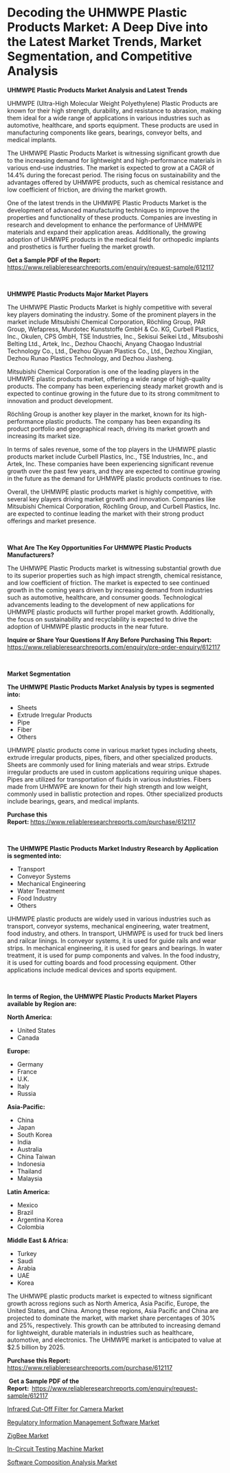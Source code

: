 <p><h1>Decoding the UHMWPE Plastic Products Market: A Deep Dive into the Latest Market Trends, Market Segmentation, and Competitive Analysis</h1></p><p><strong>UHMWPE Plastic Products Market Analysis and Latest Trends</strong></p>
<p><p>UHMWPE (Ultra-High Molecular Weight Polyethylene) Plastic Products are known for their high strength, durability, and resistance to abrasion, making them ideal for a wide range of applications in various industries such as automotive, healthcare, and sports equipment. These products are used in manufacturing components like gears, bearings, conveyor belts, and medical implants.</p><p>The UHMWPE Plastic Products Market is witnessing significant growth due to the increasing demand for lightweight and high-performance materials in various end-use industries. The market is expected to grow at a CAGR of 14.4% during the forecast period. The rising focus on sustainability and the advantages offered by UHMWPE products, such as chemical resistance and low coefficient of friction, are driving the market growth.</p><p>One of the latest trends in the UHMWPE Plastic Products Market is the development of advanced manufacturing techniques to improve the properties and functionality of these products. Companies are investing in research and development to enhance the performance of UHMWPE materials and expand their application areas. Additionally, the growing adoption of UHMWPE products in the medical field for orthopedic implants and prosthetics is further fueling the market growth.</p></p>
<p><strong>Get a Sample PDF of the Report:&nbsp;</strong> <a href="https://www.reliableresearchreports.com/enquiry/request-sample/612117">https://www.reliableresearchreports.com/enquiry/request-sample/612117</a></p>
<p>&nbsp;</p>
<p><strong>UHMWPE Plastic Products Major Market Players</strong></p>
<p><p>The UHMWPE Plastic Products Market is highly competitive with several key players dominating the industry. Some of the prominent players in the market include Mitsubishi Chemical Corporation, Röchling Group, PAR Group, Wefapress, Murdotec Kunststoffe GmbH & Co. KG, Curbell Plastics, Inc., Okulen, CPS GmbH, TSE Industries, Inc., Sekisui Seikei Ltd., Mitsuboshi Belting Ltd., Artek, Inc., Dezhou Chaochi, Anyang Chaogao Industrial Technology Co., Ltd., Dezhou Qiyuan Plastics Co., Ltd., Dezhou Xingjian, Dezhou Runao Plastics Technology, and Dezhou Jiasheng.</p><p>Mitsubishi Chemical Corporation is one of the leading players in the UHMWPE plastic products market, offering a wide range of high-quality products. The company has been experiencing steady market growth and is expected to continue growing in the future due to its strong commitment to innovation and product development.</p><p>Röchling Group is another key player in the market, known for its high-performance plastic products. The company has been expanding its product portfolio and geographical reach, driving its market growth and increasing its market size.</p><p>In terms of sales revenue, some of the top players in the UHMWPE plastic products market include Curbell Plastics, Inc., TSE Industries, Inc., and Artek, Inc. These companies have been experiencing significant revenue growth over the past few years, and they are expected to continue growing in the future as the demand for UHMWPE plastic products continues to rise.</p><p>Overall, the UHMWPE plastic products market is highly competitive, with several key players driving market growth and innovation. Companies like Mitsubishi Chemical Corporation, Röchling Group, and Curbell Plastics, Inc. are expected to continue leading the market with their strong product offerings and market presence.</p></p>
<p>&nbsp;</p>
<p><strong>What Are The Key Opportunities For UHMWPE Plastic Products Manufacturers?</strong></p>
<p><p>The UHMWPE Plastic Products market is witnessing substantial growth due to its superior properties such as high impact strength, chemical resistance, and low coefficient of friction. The market is expected to see continued growth in the coming years driven by increasing demand from industries such as automotive, healthcare, and consumer goods. Technological advancements leading to the development of new applications for UHMWPE plastic products will further propel market growth. Additionally, the focus on sustainability and recyclability is expected to drive the adoption of UHMWPE plastic products in the near future.</p></p>
<p><strong>Inquire or Share Your Questions If Any Before Purchasing This Report:</strong> <a href="https://www.reliableresearchreports.com/enquiry/pre-order-enquiry/612117">https://www.reliableresearchreports.com/enquiry/pre-order-enquiry/612117</a></p>
<p>&nbsp;</p>
<p><strong>Market Segmentation</strong></p>
<p><strong>The UHMWPE Plastic Products Market Analysis by types is segmented into:</strong></p>
<p><ul><li>Sheets</li><li>Extrude Irregular Products</li><li>Pipe</li><li>Fiber</li><li>Others</li></ul></p>
<p><p>UHMWPE plastic products come in various market types including sheets, extrude irregular products, pipes, fibers, and other specialized products. Sheets are commonly used for lining materials and wear strips. Extrude irregular products are used in custom applications requiring unique shapes. Pipes are utilized for transportation of fluids in various industries. Fibers made from UHMWPE are known for their high strength and low weight, commonly used in ballistic protection and ropes. Other specialized products include bearings, gears, and medical implants.</p></p>
<p><strong>Purchase this Report:&nbsp;</strong><a href="https://www.reliableresearchreports.com/purchase/612117">https://www.reliableresearchreports.com/purchase/612117</a></p>
<p>&nbsp;</p>
<p><strong>The UHMWPE Plastic Products Market Industry Research by Application is segmented into:</strong></p>
<p><ul><li>Transport</li><li>Conveyor Systems</li><li>Mechanical Engineering</li><li>Water Treatment</li><li>Food Industry</li><li>Others</li></ul></p>
<p><p>UHMWPE plastic products are widely used in various industries such as transport, conveyor systems, mechanical engineering, water treatment, food industry, and others. In transport, UHMWPE is used for truck bed liners and railcar linings. In conveyor systems, it is used for guide rails and wear strips. In mechanical engineering, it is used for gears and bearings. In water treatment, it is used for pump components and valves. In the food industry, it is used for cutting boards and food processing equipment. Other applications include medical devices and sports equipment.</p></p>
<p>&nbsp;</p>
<p><strong>In terms of Region, the UHMWPE Plastic Products Market Players available by Region are:</strong></p>
<p>
    <p> <strong> North America: </strong>
        <ul>
            <li>United States</li>
            <li>Canada</li>
        </ul>
        </p> 
    <p> <strong> Europe: </strong>
        <ul>
            <li>Germany</li>
            <li>France</li>
            <li>U.K.</li>
            <li>Italy</li>
            <li>Russia</li>
        </ul>
        </p> 
    <p> <strong> Asia-Pacific: </strong>
        <ul>
            <li>China</li>
            <li>Japan</li>
            <li>South Korea</li>
            <li>India</li>
            <li>Australia</li>
            <li>China Taiwan</li>
            <li>Indonesia</li>
            <li>Thailand</li>
            <li>Malaysia</li>
        </ul>
        </p> 
    <p> <strong> Latin America: </strong>
        <ul>
            <li>Mexico</li>
            <li>Brazil</li>
            <li>Argentina Korea</li>
            <li>Colombia</li>
        </ul>
        </p> 
    <p> <strong> Middle East & Africa: </strong>
        <ul>
            <li>Turkey</li>
            <li>Saudi</li>
            <li>Arabia</li>
            <li>UAE</li>
            <li>Korea</li>
        </ul>
    </p>
    </p>
<p><p>The UHMWPE plastic products market is expected to witness significant growth across regions such as North America, Asia Pacific, Europe, the United States, and China. Among these regions, Asia Pacific and China are projected to dominate the market, with market share percentages of 30% and 25%, respectively. This growth can be attributed to increasing demand for lightweight, durable materials in industries such as healthcare, automotive, and electronics. The UHMWPE market is anticipated to value at $2.5 billion by 2025.</p></p>
<p><strong>Purchase this Report: </strong><a href="https://www.reliableresearchreports.com/purchase/612117">https://www.reliableresearchreports.com/purchase/612117</a></p>
<p>&nbsp;<strong>Get a Sample PDF of the Report:&nbsp;&nbsp;</strong><a href="https://www.reliableresearchreports.com/enquiry/request-sample/612117">https://www.reliableresearchreports.com/enquiry/request-sample/612117</a></p>
<p><strong></strong></p>
<p><p><a href="https://github.com/juniordelafrance/Market-Research-Report-List-2/blob/main/infrared-cut-off-filter-for-camera-market.md">Infrared Cut-Off Filter for Camera Market</a></p><p><a href="https://medium.com/p/a836f6cb00ed/edit">Regulatory Information Management Software Market</a></p><p><a href="https://medium.com/@leatharohan/zigbee-market-research-report-its-history-and-forecast-2024-to-2031-9e421124eafe">ZigBee Market</a></p><p><a href="https://github.com/jaidynmorantestelletmjzya/Market-Research-Report-List-1/blob/main/in-circuit-testing-machine-market.md">In-Circuit Testing Machine Market</a></p><p><a href="https://medium.com/@leatharohan/software-composition-analysis-market-share-evolution-and-market-growth-trends-2024-2031-eb3d524283e8">Software Composition Analysis Market</a></p></p>